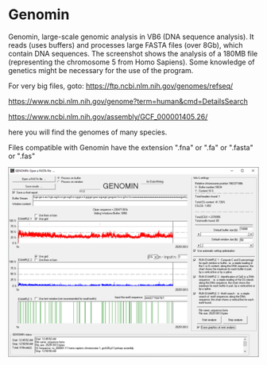 # Genomin
Genomin, large-scale genomic analysis in VB6 (DNA sequence analysis). It reads (uses buffers) and processes large FASTA files (over 8Gb), which contain DNA sequences. The screenshot shows the analysis of a 180MB file (representing the chromosome 5 from Homo Sapiens). Some knowledge of genetics might be necessary for the use of the program.


For very big files, goto: https://ftp.ncbi.nlm.nih.gov/genomes/refseq/

https://www.ncbi.nlm.nih.gov/genome?term=human&cmd=DetailsSearch

https://www.ncbi.nlm.nih.gov/assembly/GCF_000001405.26/


here you will find the genomes of many species.

Files compatible with Genomin have the extension ".fna" or ".fa" or ".fasta" or ".fas"

![screenshot](https://github.com/Gagniuc/Genomin/blob/main/img/Genomin%201.PNG)
